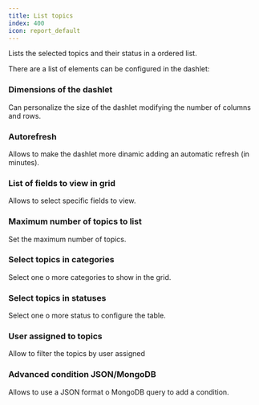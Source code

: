 ```yaml
---
title: List topics
index: 400
icon: report_default
---
```


Lists the selected topics and their status in a ordered list.

There are a list of elements can be configured in the dashlet:


### Dimensions of the dashlet

Can personalize the size of the dashlet modifying the number of columns and rows.


### Autorefresh

Allows to make the dashlet more dinamic adding an automatic refresh (in minutes).


###  List of fields to view in grid

Allows to select specific fields to view.


### Maximum number of topics to list

Set the maximum number of topics.


### Select topics in categories

Select one o more categories to show in the grid.


### Select topics in statuses

Select one o more status to configure the table.


### User assigned to topics

Allow to filter the topics by user assigned


### Advanced condition JSON/MongoDB

Allows to use a JSON format o MongoDB query to add a condition.